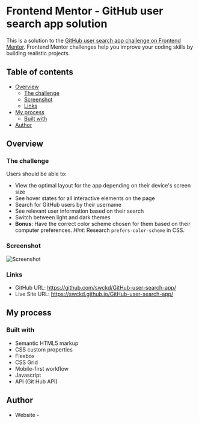 # Frontend Mentor - GitHub user search app solution

This is a solution to the [GitHub user search app challenge on Frontend Mentor](https://www.frontendmentor.io/challenges/github-user-search-app-Q09YOgaH6). Frontend Mentor challenges help you improve your coding skills by building realistic projects.

## Table of contents

- [Overview](#overview)
  - [The challenge](#the-challenge)
  - [Screenshot](#screenshot)
  - [Links](#links)
- [My process](#my-process)
  - [Built with](#built-with)
- [Author](#author)

## Overview

### The challenge

Users should be able to:

- View the optimal layout for the app depending on their device's screen size
- See hover states for all interactive elements on the page
- Search for GitHub users by their username
- See relevant user information based on their search
- Switch between light and dark themes
- **Bonus**: Have the correct color scheme chosen for them based on their computer preferences. _Hint_: Research `prefers-color-scheme` in CSS.

### Screenshot

![Screenshot](https://github.com/swckd/GitHub-user-search-app/blob/gh-pages/assets/screenshot.jpg?raw=true)

### Links

- GitHub URL: https://github.com/swckd/GitHub-user-search-app/
- Live Site URL: https://swckd.github.io/GitHub-user-search-app/

## My process

### Built with

- Semantic HTML5 markup
- CSS custom properties
- Flexbox
- CSS Grid
- Mobile-first workflow
- Javascript
- API (Git Hub API)

## Author

- Website - 
